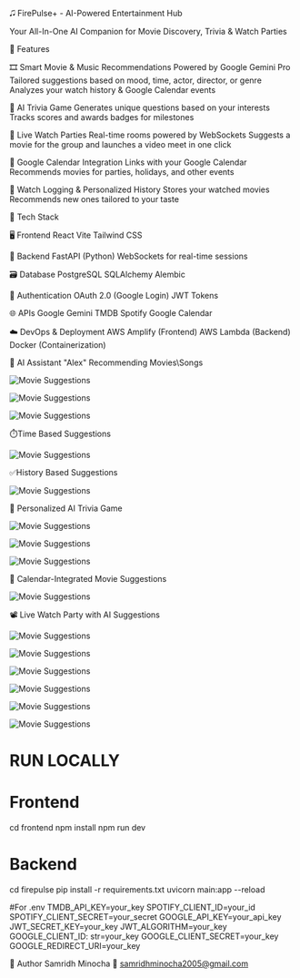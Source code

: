 🎜️ FirePulse+ - AI-Powered Entertainment Hub

Your All-In-One AI Companion for Movie Discovery, Trivia & Watch Parties

🚀 Features

🎞️ Smart Movie & Music Recommendations
Powered by Google Gemini Pro
Tailored suggestions based on mood, time, actor, director, or genre
Analyzes your watch history & Google Calendar events

🤖 AI Trivia Game
Generates unique questions based on your interests
Tracks scores and awards badges for milestones

💬 Live Watch Parties
Real-time rooms powered by WebSockets
Suggests a movie for the group and launches a video meet in one click

📅 Google Calendar Integration
Links with your Google Calendar
Recommends movies for parties, holidays, and other events

📄 Watch Logging & Personalized History
Stores your watched movies
Recommends new ones tailored to your taste

🧰 Tech Stack

🖥️ Frontend
React
Vite
Tailwind CSS

🔧 Backend
FastAPI (Python)
WebSockets for real-time sessions

🗃️ Database
PostgreSQL
SQLAlchemy
Alembic

🔐 Authentication
OAuth 2.0 (Google Login)
JWT Tokens

🌐 APIs
Google Gemini
TMDB
Spotify
Google Calendar

☁️ DevOps & Deployment
AWS Amplify (Frontend)
AWS Lambda (Backend)
Docker (Containerization)

🧠 AI Assistant "Alex" Recommending Movies\Songs

![Movie Suggestions](assets/movie-suggestions.png)

![Movie Suggestions](assets/movie-suggestions(by-mood).png)

![Movie Suggestions](assets/song-suggestions.png)

⏱️Time Based Suggestions

![Movie Suggestions](assets/time-based-recommendations.png)

✅History Based Suggestions

![Movie Suggestions](assets/history-based-recommendations.png)

🎉 Personalized AI Trivia Game 

![Movie Suggestions](assets/trivia-1.png)

![Movie Suggestions](assets/trivia-2.png)

![Movie Suggestions](assets/trivia-3.png)

🎃 Calendar-Integrated Movie Suggestions

![Movie Suggestions](assets/calendar-based.png)

📽 Live Watch Party with AI Suggestions

![Movie Suggestions](assets/watch-party.png)

![Movie Suggestions](assets/Connection-established-1.png)

![Movie Suggestions](assets/Connection-established-2.png)

![Movie Suggestions](assets/Live-chat.png)

![Movie Suggestions](assets/Group-based-movie-suggestion.png)

![Movie Suggestions](assets/Meet-link.png)

# RUN LOCALLY
# Frontend
cd frontend
npm install
npm run dev

# Backend
cd firepulse
pip install -r requirements.txt
uvicorn main:app --reload

#For .env
TMDB_API_KEY=your_key
SPOTIFY_CLIENT_ID=your_id
SPOTIFY_CLIENT_SECRET=your_secret
GOOGLE_API_KEY=your_api_key
JWT_SECRET_KEY=your_key
JWT_ALGORITHM=your_key
GOOGLE_CLIENT_ID: str=your_key
GOOGLE_CLIENT_SECRET=your_key
GOOGLE_REDIRECT_URI=your_key

📅 Author
Samridh Minocha
📧 samridhminocha2005@gmail.com
